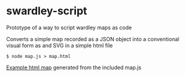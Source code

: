 # swardley-script
Prototype of a way to script wardley maps as code

Converts a simple map recorded as a JSON object into a conventional visual form as and SVG in a simple html file

```
$ node map.js > map.html
```

[Example html map](map.html) generated from the included map.js
